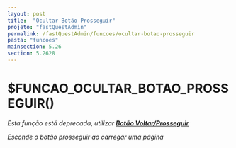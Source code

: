 ```yaml
---
layout: post
title:  "Ocultar Botão Prosseguir"
projeto: "fastQuestAdmin"
permalink: /fastQuestAdmin/funcoes/ocultar-botao-prosseguir
pasta: "funcoes"
mainsection: 5.26
section: 5.2628
---
```

# $FUNCAO_OCULTAR_BOTAO_PROSSEGUIR()
*Esta função está deprecada, utilizar **<a href="/fastQuestAdmin/funcoesv2/botaoVoltarProsseguir">Botão Voltar/Prosseguir</a>***

*Esconde o botão prosseguir ao carregar uma página*
